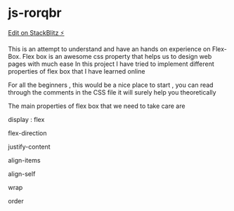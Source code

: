 # js-rorqbr

[Edit on StackBlitz ⚡️](https://stackblitz.com/edit/js-rorqbr)

This is an attempt to understand and have an hands on experience on Flex-Box.
Flex box is an awesome css property that helps us to design web pages with much ease
In this project I have tried to implement different properties of flex box that I have learned online

For all the beginners , this would be a nice place to start , you can read through the comments in the CSS file it will surely help you theoretically

The main properties of flex box that we need to take care are

display : flex

flex-direction

justify-content

align-items

align-self

wrap

order
